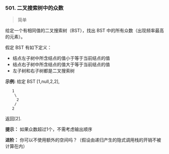 ### 501. 二叉搜索树中的众数

> 简单

给定一个有相同值的二叉搜索树（BST），找出 BST 中的所有众数（出现频率最高的元素）。

假定 BST 有如下定义：

* 结点左子树中所含结点的值小于等于当前结点的值
* 结点右子树中所含结点的值大于等于当前结点的值
* 左子树和右子树都是二叉搜索树

**示例:**
给定 BST [1,null,2,2],
```text
   1
    \
     2
    /
   2
```
返回[2].

**提示：** 如果众数超过1个，不需考虑输出顺序

**进阶：** 你可以不使用额外的空间吗？（假设由递归产生的隐式调用栈的开销不被计算在内）
